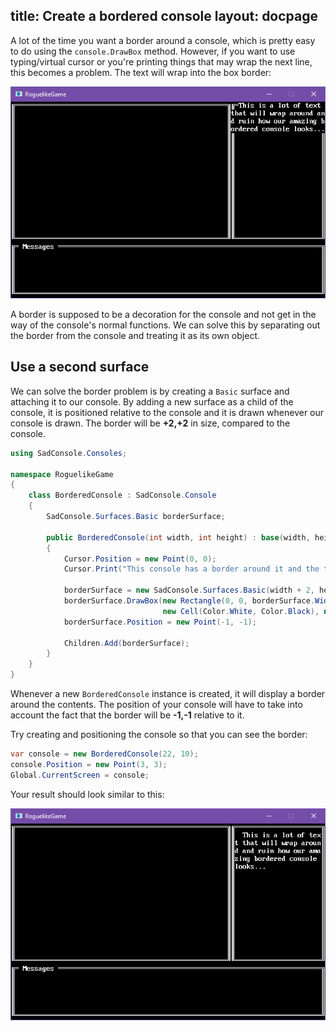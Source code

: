 title: Create a bordered console
layout: docpage
---

A lot of the time you want a border around a console, which is pretty easy to do using the `console.DrawBox` method. However, if you want to use typing/virtual cursor or you're printing things that may wrap the next line, this becomes a problem. The text will wrap into the box border:

![bordered console](images/text-wrap-border-problem.png)

A border is supposed to be a decoration for the console and not get in the way of the console's normal functions. We can solve this by separating out the border from the console and treating it as its own object.

## Use a second surface

We can solve the border problem is by creating a `Basic` surface and attaching it to our console. By adding a new surface as a child of the console, it is positioned relative to the console and it is drawn whenever our console is drawn. The border will be **+2,+2** in size, compared to the console.

```csharp
using SadConsole.Consoles;

namespace RoguelikeGame
{
    class BorderedConsole : SadConsole.Console
    {
        SadConsole.Surfaces.Basic borderSurface;

        public BorderedConsole(int width, int height) : base(width, height)
        {
            Cursor.Position = new Point(0, 0);
            Cursor.Print("This console has a border around it and the text here wraps inside of it.");

            borderSurface = new SadConsole.Surfaces.Basic(width + 2, height + 2, base.Font);
            borderSurface.DrawBox(new Rectangle(0, 0, borderSurface.Width, borderSurface.Height), 
                                  new Cell(Color.White, Color.Black), null, SadConsole.Surfaces.SurfaceBase.ConnectedLineThick);
            borderSurface.Position = new Point(-1, -1);

            Children.Add(borderSurface);
        }
    }
}
```

Whenever a new `BorderedConsole` instance is created, it will display a border around the contents. The position of your console will have to take into account the fact that the border will be **-1,-1** relative to it. 

Try creating and positioning the console so that you can see the border:

```csharp
var console = new BorderedConsole(22, 10);
console.Position = new Point(3, 3);
Global.CurrentScreen = console;
```

Your result should look similar to this:

![bordered console](images/text-wrap-border-solution1.png)